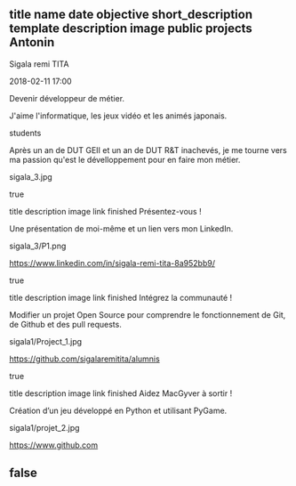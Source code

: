 title 	name 	date 	objective 	short_description 	template 	description 	image 	public 	projects
Antonin
---	
Sigala remi TITA
	
2018-02-11 17:00
	
Devenir développeur de métier.
	
J'aime l'informatique, les jeux vidéo et les animés japonais.
	
students
	
Après un an de DUT GEII et un an de DUT R&T inachevés, je me tourne vers ma passion qu'est le dévelloppement pour en faire mon métier.
	
sigala_3.jpg
	
true
	
title 	description 	image 	link 	finished
Présentez-vous !
	
Une présentation de moi-même et un lien vers mon LinkedIn.
	
sigala_3/P1.png
	
https://www.linkedin.com/in/sigala-remi-tita-8a952bb9/
	
true
	
title 	description 	image 	link 	finished
Intégrez la communauté !
	
Modifier un projet Open Source pour comprendre le fonctionnement de Git, de Github et des pull requests.
	
sigala1/Project_1.jpg
	
https://github.com/sigalaremitita/alumnis
	
true
	
title 	description 	image 	link 	finished
Aidez MacGyver à sortir !
	
Création d’un jeu développé en Python et utilisant PyGame.
	
sigala1/projet_2.jpg
	
https://www.github.com
	
false
---
